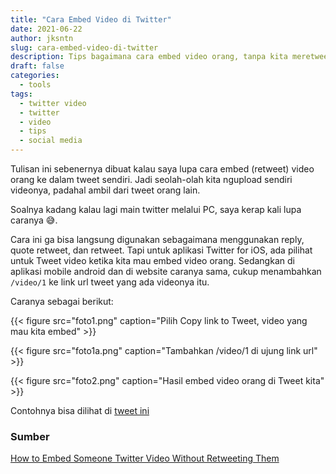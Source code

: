 ```yaml
---
title: "Cara Embed Video di Twitter"
date: 2021-06-22
author: jksntn
slug: cara-embed-video-di-twitter
description: Tips bagaimana cara embed video orang, tanpa kita meretweet orang tersebut.
draft: false
categories:
  - tools
tags:
  - twitter video
  - twitter
  - video
  - tips
  - social media
---
```

Tulisan ini sebenernya dibuat kalau saya lupa cara embed (retweet) video orang ke dalam tweet sendiri. Jadi seolah-olah kita ngupload sendiri videonya, padahal ambil dari tweet orang lain. 

Soalnya kadang kalau lagi main twitter melalui PC, saya kerap kali lupa caranya 😅.

<!--more-->

Cara ini ga bisa langsung digunakan sebagaimana menggunakan reply, quote retweet, dan retweet. Tapi untuk aplikasi Twitter for iOS, ada pilihat untuk Tweet video ketika kita mau embed video orang. Sedangkan di aplikasi mobile android dan di website caranya sama, cukup menambahkan `/video/1` ke link url tweet yang ada videonya itu. 

Caranya sebagai berikut:

{{< figure src="foto1.png" caption="Pilih Copy link to Tweet, video yang mau kita embed" >}}

{{< figure src="foto1a.png" caption="Tambahkan /video/1 di ujung link url" >}}

{{< figure src="foto2.png" caption="Hasil embed video orang di Tweet kita" >}}

Contohnya bisa dilihat di [tweet ini](https://twitter.com/jksntn/status/1407296236055515142?s=20) 

### Sumber 
[How to Embed Someone Twitter Video Without Retweeting Them](https://www.howtogeek.com/668753/how-to-embed-someones-twitter-video-without-retweeting-them/)